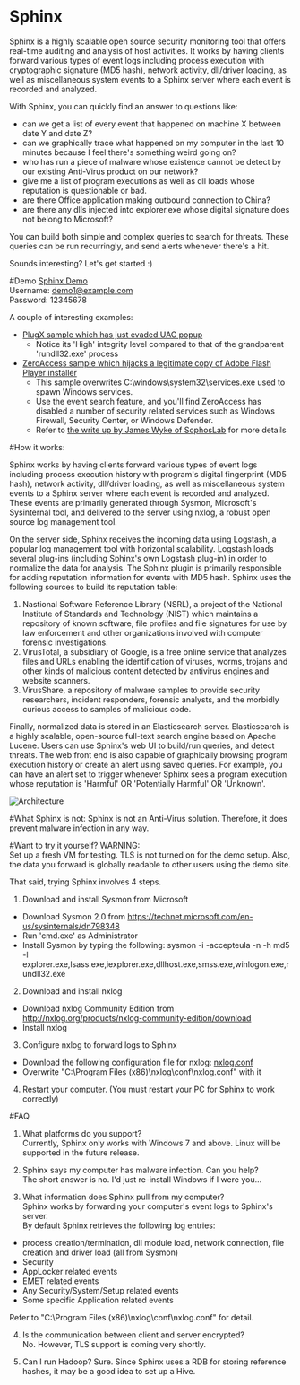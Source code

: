 # Sphinx
Sphinx is a highly scalable open source security monitoring tool that offers real-time auditing and analysis of host activities.
It works by having clients forward various types of event logs including process execution with cryptographic signature (MD5 hash), network activity, dll/driver loading, as well as miscellaneous system events to a Sphinx server where each event is recorded and analyzed. 

With Sphinx, you can quickly find an answer to questions like:

- can we get a list of every event that happened on machine X between date Y and date Z?
- can we graphically trace what happened on my computer in the last 10 minutes because I feel there's something weird going on?
- who has run a piece of malware whose existence cannot be detect by our existing Anti-Virus product on our network?
- give me a list of program executions as well as dll loads whose reputation is questionable or bad.
- are there Office application making outbound connection to China?
- are there any dlls injected into explorer.exe whose digital signature does not belong to Microsoft?


You can build both simple and complex queries to search for threats. 
These queries can be run recurringly, and send alerts whenever there's a hit.


Sounds interesting? Let's get started :)

#Demo
[Sphinx Demo](https://sphinx-demo.herokuapp.com)  
Username: demo1@example.com  
Password: 12345678  

A couple of interesting examples:
- [PlugX sample which has just evaded UAC popup](http://sphinx-demo.herokuapp.com/sb_admin/process_detail?hostname=infected-PC&guid=%7B056D4FE9-6C7B-5528-0000-001035CE0400%7D)  
  * Notice its 'High' integrity level compared to that of the grandparent 'rundll32.exe' process
- [ZeroAccess sample which hijacks a legitimate copy of Adobe Flash Player installer](http://sphinx-demo.herokuapp.com/sb_admin/process_detail?hostname=infected-PC&guid=%7B056D4FE9-61C7-552E-0000-001019430B00%7D)
  * This sample overwrites C:\windows\system32\services.exe used to spawn Windows services.
  * Use the event search feature, and you'll find ZeroAccess has disabled a number of security related services such as Windows Firewall, Security Center, or Windows Defender.
  * Refer to [the write up by James Wyke of SophosLab](https://sophosnews.files.wordpress.com/2012/04/zeroaccess2.pdf) for more details 
 



#How it works:

Sphinx works by having clients forward various types of event logs including process execution history with program's digital fingerprint (MD5 hash), network activity, dll/driver loading, as well as miscellaneous system events to a Sphinx server where each event is recorded and analyzed. These events are primarily generated through Sysmon, Microsoft's Sysinternal tool, and delivered to the server using nxlog, a robust open source log management tool. 

On the server side, Sphinx receives the incoming data using Logstash, a popular log management tool with horizontal scalability. Logstash loads several plug-ins (including Sphinx's own Logstash plug-in) in order to normalize the data for analysis. The Sphinx plugin is primarily responsible for adding reputation information for events with MD5 hash. Sphinx uses the following sources to build its reputation table:

1. Nastional Software Reference Library (NSRL), a project of the National Institute of Standards and Technology (NIST) which maintains a repository of known software, file profiles and file signatures for use by law enforcement and other organizations involved with computer forensic investigations.
2. VirusTotal, a subsidiary of Google, is a free online service that analyzes files and URLs enabling the identification of viruses, worms, trojans and other kinds of malicious content detected by antivirus engines and website scanners.
3. VirusShare, a repository of malware samples to provide security researchers, incident responders, forensic analysts, and the morbidly curious access to samples of malicious code.

Finally, normalized data is stored in an Elasticsearch server. Elasticsearch is a highly scalable, open-source full-text search engine based on Apache Lucene. Users can use Sphinx's web UI to build/run queries, and detect threats. The web front end is also capable of graphically browsing program execution history or create an alert using saved queries.
For example, you can have an alert set to trigger whenever Sphinx sees a program execution whose reputation is 'Harmful' OR 'Potentially Harmful' OR 'Unknown'.

![Architecture](https://raw.githubusercontent.com/wiki/hiro4848/sphinx/images/design.png)


#What Sphinx is not:
Sphinx is not an Anti-Virus solution. Therefore, it does prevent malware infection in any way. 


#Want to try it yourself?
WARNING:  
Set up a fresh VM for testing. TLS is not turned on for the demo setup. Also, the data you forward is globally readable to other users using the demo site.

That said, trying Sphinx involves 4 steps. 


1. Download and install Sysmon from Microsoft
  * Download Sysmon 2.0 from https://technet.microsoft.com/en-us/sysinternals/dn798348
  * Run 'cmd.exe' as Administrator 
  * Install Sysmon by typing the following:
     sysmon -i -accepteula -n -h md5 -l explorer.exe,lsass.exe,iexplorer.exe,dllhost.exe,smss.exe,winlogon.exe,rundll32.exe

2. Download and install nxlog
  * Download nxlog Community Edition from http://nxlog.org/products/nxlog-community-edition/download
  * Install nxlog

3. Configure nxlog to forward logs to Sphinx
  * Download the following configuration file for nxlog:
    [nxlog.conf](https://raw.githubusercontent.com/hiro4848/sphinx/master/nxlog.conf)
  * Overwrite "C:\Program Files (x86)\nxlog\conf\nxlog.conf" with it

4. Restart your computer. (You must restart your PC for Sphinx to work correctly)


#FAQ
1. What platforms do you support?  
Currently, Sphinx only works with Windows 7 and above. Linux will be supported in the future release.

2. Sphinx says my computer has malware infection. Can you help?  
The short answer is no. I'd just re-install Windows if I were you...

3. What information does Sphinx pull from my computer?  
Sphinx works by forwarding your computer's event logs to Sphinx's server.   
By default Sphinx retrieves the following log entries:  
 * process creation/termination, dll module load, network connection, file creation and driver load (all from Sysmon)
 * Security
 * AppLocker related events
 * EMET related events
 * Any Security/System/Setup related events
 * Some specific Application related events

Refer to "C:\Program Files (x86)\nxlog\conf\nxlog.conf" for detail.

4. Is the communication between client and server encrypted?  
No. However, TLS support is coming very shortly.

5. Can I run Hadoop?
Sure. Since Sphinx uses a RDB for storing reference hashes, it may be a good idea to set up a Hive.



